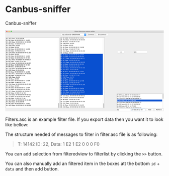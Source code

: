 # Canbus-sniffer
Canbus-sniffer

![png](content/canbusssniffer.png)

Filters.asc is an example filter file. If you export data then you want it to look like bellow:

The structure needed of messages to filter in filter.asc file is as following:
>T: 14142 ID: 22, Data: 1 E2 1 E2 0 0 0 F0


You can add selection from filteredview to filterlist by clicking the ``>>`` button. 

You can also manually add an filtered item in the boxes att the bottom ``id`` + ``data`` and then add button.


